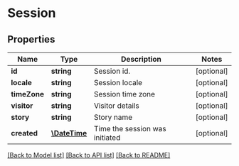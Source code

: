 # Session

## Properties
Name | Type | Description | Notes
------------ | ------------- | ------------- | -------------
**id** | **string** | Session id. | [optional] 
**locale** | **string** | Session locale | [optional] 
**timeZone** | **string** | Session time zone | [optional] 
**visitor** | **string** | Visitor details | [optional] 
**story** | **string** | Story name | [optional] 
**created** | [**\DateTime**](\DateTime.md) | Time the session was initiated | [optional] 

[[Back to Model list]](../README.md#documentation-for-models) [[Back to API list]](../README.md#documentation-for-api-endpoints) [[Back to README]](../README.md)


